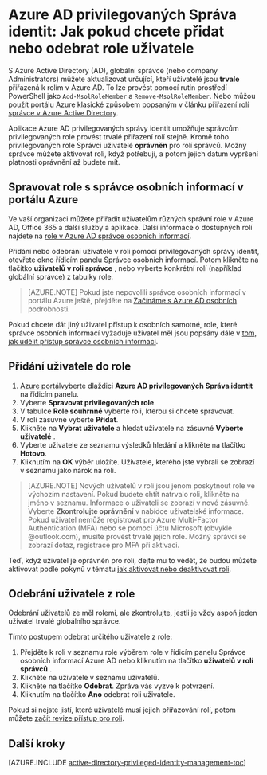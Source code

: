 <properties
   pageTitle="Jak přidat nebo odebrat role uživatele | Microsoft Azure"
   description="Naučte se přidávat role privilegovaných identit s Azure Active Directory privilegovaných Správa identit aplikací."
   services="active-directory"
   documentationCenter=""
   authors="kgremban"
   manager="femila"
   editor=""/>

<tags
   ms.service="active-directory"
   ms.devlang="na"
   ms.topic="article"
   ms.tgt_pltfrm="na"
   ms.workload="identity"
   ms.date="10/24/2016"
   ms.author="kgremban"/>

# <a name="azure-ad-privileged-identity-management-how-to-add-or-remove-a-user-role"></a>Azure AD privilegovaných Správa identit: Jak pokud chcete přidat nebo odebrat role uživatele

S Azure Active Directory (AD), globální správce (nebo company Administrators) můžete aktualizovat určující, kteří uživatelé jsou **trvale** přiřazená k rolím v Azure AD. To lze provést pomocí rutin prostředí PowerShell jako `Add-MsolRoleMember` a `Remove-MsolRoleMember`. Nebo můžou použít portálu Azure klasické způsobem popsaným v článku [přiřazení rolí správce v Azure Active Directory](active-directory-assign-admin-roles.md).

Aplikace Azure AD privilegovaných správy identit umožňuje správcům privilegovaných role provést trvalé přiřazení rolí stejně. Kromě toho privilegovaných role Správci uživatelé **oprávněn** pro rolí správců. Možný správce můžete aktivovat roli, když potřebují, a potom jejich datum vypršení platnosti oprávnění až budete mít.

## <a name="manage-roles-with-pim-in-the-azure-portal"></a>Spravovat role s správce osobních informací v portálu Azure

Ve vaší organizaci můžete přiřadit uživatelům různých správní role v Azure AD, Office 365 a další služby a aplikace.  Další informace o dostupných rolí najdete na [role v Azure AD správce osobních informací](active-directory-privileged-identity-management-roles.md).

Přidání nebo odebrání uživatele v roli pomocí privilegovaných správy identit, otevřete okno řídicím panelu Správce osobních informací. Potom klikněte na tlačítko **uživatelů v roli správce** , nebo vyberte konkrétní rolí (například globální správce) z tabulky role.

> [AZURE.NOTE] Pokud jste nepovolili správce osobních informací v portálu Azure ještě, přejděte na [Začínáme s Azure AD osobních](active-directory-privileged-identity-management-getting-started.md) podrobnosti.

Pokud chcete dát jiný uživatel přístup k osobních samotné, role, které správce osobních informací vyžaduje uživatel měl jsou popsány dále v [tom, jak udělit přístup správce osobních informací](active-directory-privileged-identity-management-how-to-give-access-to-pim.md).

## <a name="add-a-user-to-a-role"></a>Přidání uživatele do role

1. [Azure portál](https://portal.azure.com/)vyberte dlaždici **Azure AD privilegovaných Správa identit** na řídicím panelu.
2. Vyberte **Spravovat privilegovaných role**.
3. V tabulce **Role souhrnné** vyberte roli, kterou si chcete spravovat.
4. V roli zásuvné vyberte **Přidat**.
5. Klikněte na **Vybrat uživatele** a hledat uživatele na zásuvné **Vyberte uživatelé** .  
6. Vyberte uživatele ze seznamu výsledků hledání a klikněte na tlačítko **Hotovo**.
4. Kliknutím na **OK** výběr uložíte. Uživatele, kterého jste vybrali se zobrazí v seznamu jako nárok na roli.

> [AZURE.NOTE]
>Nových uživatelů v roli jsou jenom poskytnout role ve výchozím nastavení. Pokud budete chtít natrvalo roli, klikněte na jméno v seznamu. Informace o uživateli se zobrazí v nové zásuvné. Vyberte **Zkontrolujte oprávnění** v nabídce uživatelské informace.  
>Pokud uživatel nemůže registrovat pro Azure Multi-Factor Authentication (MFA) nebo se pomocí účtu Microsoft (obvykle @outlook.com), musíte provést trvalé jejich role. Možný správci se zobrazí dotaz, registrace pro MFA při aktivaci.

Teď, když uživatel je oprávněn pro roli, dejte mu to vědět, že budou můžete aktivovat podle pokynů v tématu [jak aktivovat nebo deaktivovat roli](active-directory-privileged-identity-management-how-to-activate-role.md).

## <a name="remove-a-user-from-a-role"></a>Odebrání uživatele z role

Odebrání uživatelů ze měl rolemi, ale zkontrolujte, jestli je vždy aspoň jeden uživatel trvalé globálního správce.

Tímto postupem odebrat určitého uživatele z role:

1. Přejděte k roli v seznamu role výběrem role v řídicím panelu Správce osobních informací Azure AD nebo kliknutím na tlačítko **uživatelů v rolí správců** .
2. Klikněte na uživatele v seznamu uživatelů.
3. Klikněte na tlačítko **Odebrat**. Zpráva vás vyzve k potvrzení.
4. Kliknutím na tlačítko **Ano** odebrat roli uživatele.

Pokud si nejste jistí, které uživatelé musí jejich přiřazování rolí, potom můžete [začít revize přístup pro roli](active-directory-privileged-identity-management-how-to-start-security-review.md).


<!--Every topic should have next steps and links to the next logical set of content to keep the customer engaged-->
## <a name="next-steps"></a>Další kroky
[AZURE.INCLUDE [active-directory-privileged-identity-management-toc](../../includes/active-directory-privileged-identity-management-toc.md)]
